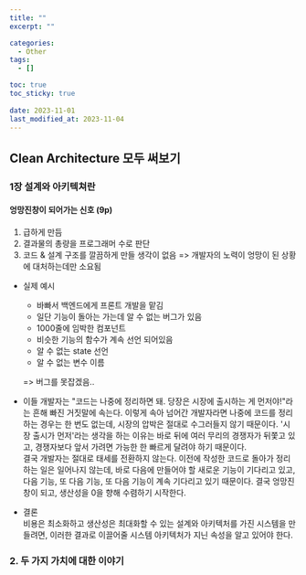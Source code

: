```yaml
---
title: ""
excerpt: ""

categories:
  - Other
tags:
  - []

toc: true
toc_sticky: true
 
date: 2023-11-01
last_modified_at: 2023-11-04
---
```


## Clean Architecture 모두 써보기
### 1장 설계와 아키텍쳐란
#### 엉망진창이 되어가는 신호 (9p)
1. 급하게 만듬
1. 결과물의 총량을 프로그래머 수로 판단
1. 코드 & 설계 구조를 깔끔하게 만들 생각이 없음
=> 개발자의 노력이 엉망이 된 상황에 대처하는데만 소요됨

- 실제 예시     
  - 바빠서 백엔드에게 프론트 개발을 맡김
  - 일단 기능이 돌아는 가는데 알 수 없는 버그가 있음
  - 1000줄에 임박한 컴포넌트
  - 비슷한 기능의 함수가 계속 선언 되어있음
  - 알 수 없는 state 선언
  - 알 수 없는 변수 이름     

  => 버그를 못잡겠음..

- 이들 개발자는 "코드는 나중에 정리하면 돼. 당장은 시장에 출시하는 게 먼저야!"라는 흔해 빠진 거짓말에 속는다. 이렇게 속아 넘어간 개발자라면 나중에 코드를 정리하는 경우는 한 번도 없는데, 시장의 압박은 절대로 수그러들지 않기 때문이다. '시장 출시가 먼저'라는 생각을 하는 이유는 바로 뒤에 여러 무리의 경쟁자가 뒤쫓고 있고, 경쟁자보다 앞서 가려면 가능한 한 빠르게 달려야 하기 때문이다.    
  결국 개발자는 절대로 태세를 전환하지 않는다. 이전에 작성한 코드로 돌아가 정리하는 일은 일어나지 않는데, 바로 다음에 만들어야 할 새로운 기능이 기다리고 있고, 다음 기능, 또 다음 기능, 또 다음 기능이 계속 기다리고 있기 때문이다. 결국 엉망진창이 되고, 생산성을 0을 향해 수렴하기 시작한다.

- 결론    
  비용은 최소화하고 생산성은 최대화할 수 있는 설계와 아키텍처를 가진 시스템을 만들려면, 이러한 결과로 이끌어줄 시스템 아키텍처가 지닌 속성을 알고 있어야 한다.

### 2. 두 가지 가치에 대한 이야기
